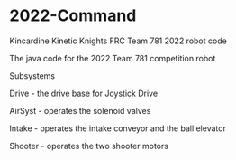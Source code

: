 # 2022-Command
Kincardine Kinetic Knights FRC Team 781 2022 robot code

The java code for the 2022 Team 781 competition robot

Subsystems

Drive - the drive base for Joystick Drive

AirSyst - operates the solenoid valves

Intake - operates the intake conveyor and the ball elevator

Shooter - operates the two shooter motors
